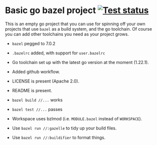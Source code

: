 # Basic go bazel project [![Test status](https://github.com/filmil/bazel-go-basic/workflows/Test/badge.svg)](https://github.com/filmil/bazel-go-basic/workflows/Test/badge.svg)

This is an empty go project that you can use for spinning off your own projects
that use `bazel` as a build system, and the go toolchain.  Of course you can add
other toolchains you need as your project grows.

- `bazel` pegged to 7.0.2
- `.bazelrc` added, with support for `user.bazelrc`
- Go toolchain set up with the latest go version at the moment (1.22.1).
- Added github workflow.
- LICENSE is present (Apache 2.0).
- README is present.
- `bazel build //...` works
- `bazel test //...` passes
- Workspace uses bzlmod (i.e. `MODULE.bazel` instead of `WORKSPACE`).

- Use `bazel run //:gazelle` to tidy up your build files.
- Use `bazel run //:buildifier` to format things.
